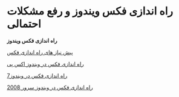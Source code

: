 # راه اندازی فکس ویندوز و رفع مشکلات احتمالی      

**راه اندازی فکس ویندوز**

[پیش نیاز های راه اندازی فکس](RahAndaziFaxeWin/Pishniyaz.md)

[راه اندازی فکس در ویندوز اکس پی](RahAndaziFaxeWin/XP.md)

[راه اندازی فکس در ویندوز7](RahAndaziFaxeWin/7.md)

[راه اندازی فکس در ویندوز سرور 2008](RahAndaziFaxeWin/2008.md)